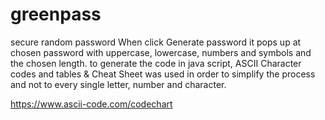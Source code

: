 # greenpass
secure random password
When click Generate password 
 it pops up at chosen password with uppercase, lowercase, numbers and symbols and the chosen length.
 to generate the code in java script, ASCII Character codes and tables & Cheat Sheet was used in order to simplify the process and not to every single letter, number and character.

 https://www.ascii-code.com/codechart

 
